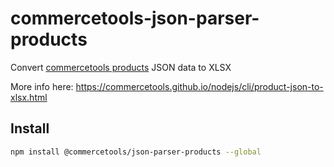 # commercetools-json-parser-products

Convert [commercetools products](http://dev.commercetools.com/http-api-projects-products.html#product) JSON data to XLSX

More info here: https://commercetools.github.io/nodejs/cli/product-json-to-xlsx.html

## Install

```bash
npm install @commercetools/json-parser-products --global
```
